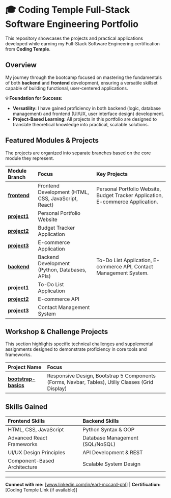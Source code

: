 # 🎓 Coding Temple Full-Stack Software Engineering Portfolio

This repository showcases the projects and practical applications developed while earning my Full-Stack Software Engineering certification from **Coding Temple**.

## Overview

My journey through the bootcamp focused on mastering the fundamentals of both **backend** and **frontend** development, ensuring a versatile skillset capable of building functional, user-centered applications.

**💡 Foundation for Success:**

* **Versatility:** I have gained proficiency in both backend (logic, database management) and frontend (UI/UX, user interface design) development.
* **Project-Based Learning:** All projects in this portfolio are designed to translate theoretical knowledge into practical, scalable solutions.

## Featured Modules & Projects

The projects are organized into separate branches based on the core module they represent.

| Module Branch | Focus | Key Projects |
| :--- | :--- | :--- |
| **[frontend](https://github.com/EarlMcCard/ctse-projects/tree/frontend-devel)** | Frontend Development (HTML, CSS, JavaScript, React) | Personal Portfolio Website, Budget Tracker Application, E-commerce Application. |
| **[project1](https://github.com/EarlMcCard/ctse-projects/tree/frontend-project1)** | Personal Portfolio Website |
| **[project2](https://github.com/EarlMcCard/ctse-projects/tree/frontend-project2)** | Budget Tracker Application |
| **[project3](https://github.com/EarlMcCard/ctse-projects/tree/frontend-project3)** | E-commerce Application |
| **[backend](https://github.com/EarlMcCard/ctse-projects/tree/backend-devel)** | Backend Development (Python, Databases, APIs) | To-Do List Application, E-commerce API, Contact Management System. |
| **[project1](https://github.com/EarlMcCard/ctse-projects/tree/backend-project1)** | To-Do List Application |
| **[project2](https://github.com/EarlMcCard/ctse-projects/tree/backend-project2)** | E-commerce API |
| **[project3](https://github.com/EarlMcCard/ctse-projects/tree/backend-project3)** | Contact Management System |

## Workshop & Challenge Projects
This section highlights specific technical challenges and supplemental assignments designed to demonstrate proficiency in core tools and frameworks.

| Project Name | Focus |
| :----------- | :------------------ |
| **[bootstrap-basics](https://github.com/EarlMcCard/ctse-projects/tree/bootstrap-basics)** | Responsive Design, Bootstrap 5 Components (Forms, Navbar, Tables), Utiliy Classes (Grid Display)|

## Skills Gained

| Frontend Skills | Backend Skills |
| :--- |:--- |
| HTML, CSS, JavaScript | Python Syntax & OOP |
| Advanced React Frameworks | Database Management (SQL/NoSQL) |
| UI/UX Design Principles | API Development & REST |
| Component-Based Architecture | Scalable System Design |

---
**Connect with me:** [www.linkedin.com/in/earl-mccard-phl] | **Certification:** [Coding Temple Link (if available)]